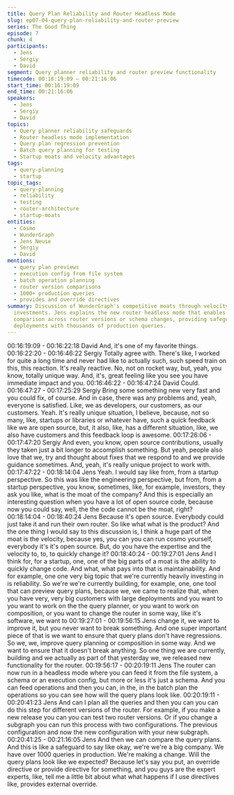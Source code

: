 ```yaml
---
title: Query Plan Reliability and Router Headless Mode
slug: ep07-04-query-plan-reliability-and-router-preview
series: The Good Thing
episode: 7
chunk: 4
participants:
  - Jens
  - Sergiy
  - David
segment: Query planner reliability and router preview functionality
timecode: 00:16:19:09 – 00:21:16:06
start_time: 00:16:19:09
end_time: 00:21:16:06
speakers:
  - Jens
  - Sergiy
  - David
topics:
  - Query planner reliability safeguards
  - Router headless mode implementation
  - Query plan regression prevention
  - Batch query planning for testing
  - Startup moats and velocity advantages
tags:
  - query-planning
  - startup
topic_tags:
  - query-planning
  - reliability
  - testing
  - router-architecture
  - startup-moats
entities:
  - Cosmo
  - WunderGraph
  - Jens Neuse
  - Sergiy
  - David
mentions:
  - query plan previews
  - execution config from file system
  - batch operation planning
  - router version comparisons
  - 1000+ production queries
  - provides and override directives
summary: Discussion of WunderGraph's competitive moats through velocity and reliability
  investments. Jens explains the new router headless mode that enables query plan
  comparison across router versions or schema changes, providing safeguards for large
  deployments with thousands of production queries.
---
```


00:16:19:09 - 00:16:22:18
David
And, it's one of my favorite things.
00:16:22:20 - 00:16:46:22
Sergiy
Totally agree with. There's like, I worked for quite a long time and never had like to actually
such, such speed train on this, this reaction. It's really reactive. No, not on rocket way, but, yeah,
you know, totally unique way. And, it's, great feeling like you see you have immediate impact
and you.
00:16:46:22 - 00:16:47:24
David
Could.
00:16:47:27 - 00:17:25:29
Sergiy
Bring some something new very fast and you could fix, of course. And in case, there was any
problems and, yeah, everyone is satisfied. Like, we as developers, our customers, as our
customers. Yeah. It's really unique situation, I believe, because, not so many, like, startups or
libraries or whatever have, such a quick feedback like we are open source, but, it also, like, has
a different situation, like, we also have customers and this feedback loop is awesome.
00:17:26:06 - 00:17:47:20
Sergiy
And even, you know, open source contributions, usually they taken just a bit longer to
accomplish something. But yeah, people also love that we, try and thought about fixes that we
respond to and we provide guidance sometimes. And, yeah, it's really unique project to work
with.
00:17:47:22 - 00:18:14:04
Jens
Yeah. I would say like from, from a startup perspective. So this was like the engineering
perspective, but from, from a startup perspective, you know, sometimes, like, for example,
investors, they ask you like, what is the moat of the company? And this is especially an
interesting question when you have a lot of open source code, because now you could say, well,
the the code cannot be the moat, right?
00:18:14:04 - 00:18:40:24
Jens
Because it's open source. Everybody could just take it and run their own router. So like what
what is the product? And the one thing I would say to this discussion is, I think a huge part of the
moat is the velocity, because yes, you can you can run cosmo yourself, everybody it's it's open
source. But, do you have the expertise and the velocity to, to, to quickly change it?
00:18:40:24 - 00:19:27:01
Jens
And I think for, for a startup, one, one of the big parts of a moat is the ability to quickly change
code. And what, what pays into that is maintainability. And for example, one one very big topic
that we're currently heavily investing in is reliability. So we're we're currently building, for
example, one, one tool that can preview query plans, because we, we came to realize that,
when you have very, very big customers with large deployments and you want to you want to
work on the the query planner, or you want to work on composition, or you want to change the
router in some way, like it's software, we want to
00:19:27:01 - 00:19:56:15
Jens
change it, we want to improve it, but you never want to break something. And one super
important piece of that is we want to ensure that query plans don't have regressions. So we, we,
improve query planning or composition in some way. And we want to ensure that it doesn't
break anything. So one thing we are currently, building and we actually as part of that yesterday
we, we released new functionality for the router.
00:19:56:17 - 00:20:19:11
Jens
The router can now run in a headless mode where you can feed it from the file system, a
schema or an execution config, but more or less it's just a schema. And you can feed operations
and then you can, in the, in the batch plan the operations so you can see how will the query
plans look like.
00:20:19:11 - 00:20:41:23
Jens
And can I plan all the queries and then you can you can do this step for different versions of the
router. For example, if you make a new release you can you can test two router versions. Or if
you change a subgraph you can run this process with two configurations. The previous
configuration and now the new configuration with your new subgraph.
00:20:41:25 - 00:21:16:05
Jens
And then we can compare the query plans. And this is like a safeguard to say like okay, we're
we're a big company. We have over 1000 queries in production. We're making a change. Will
the query plans look like we expected? Because let's say you put, an override directive or
provide directive for something, and you guys are the expert experts, like, tell me a little bit
about what what happens if I use directives like, provides external override.